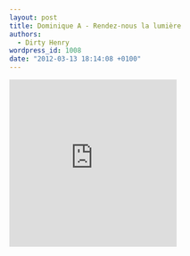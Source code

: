 ```yaml
---
layout: post
title: Dominique A - Rendez-nous la lumière
authors:
  - Dirty Henry
wordpress_id: 1008
date: "2012-03-13 18:14:08 +0100"
---
```


<iframe width="300" height="300" scrolling="no" frameborder="no" src="http://w.soundcloud.com/player/?url=http%3A%2F%2Fapi.soundcloud.com%2Ftracks%2F36817034&show_artwork=true"></iframe>
